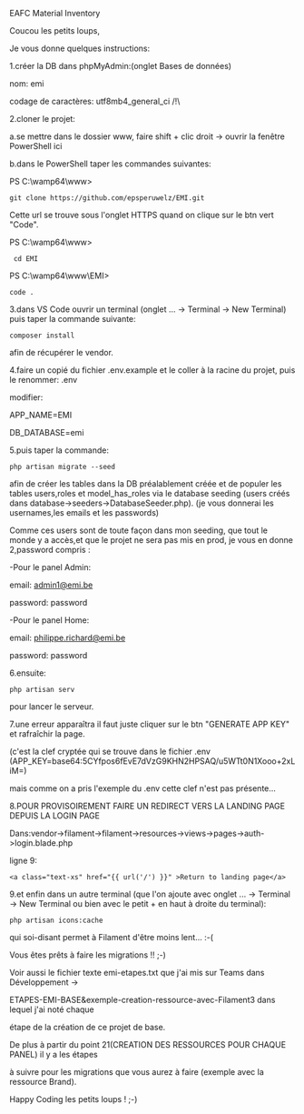 EAFC Material Inventory

Coucou les petits loups,

Je vous donne quelques instructions:

1.créer la DB dans phpMyAdmin:(onglet Bases de données)

nom: emi

codage de caractères: utf8mb4_general_ci /!\

2.cloner le projet:

a.se mettre dans le dossier www, faire shift + clic droit -> ouvrir la fenêtre PowerShell ici

b.dans le PowerShell taper les commandes suivantes:

PS C:\wamp64\www> 
```
git clone https://github.com/epsperuwelz/EMI.git
```
Cette url se trouve sous l'onglet HTTPS quand on clique sur le btn vert "Code".

PS C:\wamp64\www>
```
 cd EMI
 ```
PS C:\wamp64\www\EMI>
```
code .
```
3.dans VS Code ouvrir un terminal (onglet ... -> Terminal -> New Terminal) puis taper la commande suivante:
```
composer install
```
afin de récupérer le vendor.

4.faire un copié du fichier .env.example et le coller à la racine du projet, puis le renommer: .env

modifier:

APP_NAME=EMI

DB_DATABASE=emi

5.puis taper la commande:
```
php artisan migrate --seed
```
afin de créer les tables dans la DB préalablement créée et de populer les tables users,roles et model_has_roles via le database seeding (users créés dans database->seeders->DatabaseSeeder.php). (je vous donnerai les usernames,les emails et les passwords)

Comme ces users sont de toute façon dans mon seeding, que tout le monde y a accès,et que le projet ne sera pas mis en prod, je vous en donne 2,password compris :

-Pour le panel Admin:

email: admin1@emi.be

password: password

-Pour le panel Home:

email: philippe.richard@emi.be

password: password

6.ensuite:
```
php artisan serv
```
pour lancer le serveur.

7.une erreur apparaîtra il faut juste cliquer sur le btn "GENERATE APP KEY" et rafraîchir la page.

(c'est la clef cryptée qui se trouve dans le fichier .env (APP_KEY=base64:5CYfpos6fEvE7dVzG9KHN2HPSAQ/u5WTt0N1Xooo+2xLiM=) 

mais comme on a pris l'exemple du .env cette clef n'est pas présente...

8.POUR PROVISOIREMENT FAIRE UN REDIRECT VERS LA LANDING PAGE DEPUIS LA LOGIN PAGE

Dans:vendor->filament->filament->resources->views->pages->auth->login.blade.php

ligne 9:
```
<a class="text-xs" href="{{ url('/') }}" >Return to landing page</a>
```   
9.et enfin dans un autre terminal 
(que l'on ajoute avec onglet ... -> Terminal -> New Terminal ou bien avec le petit + en haut à droite du terminal):
```
php artisan icons:cache
```
qui soi-disant permet à Filament d'être moins lent... :-(

Vous êtes prêts à faire les migrations !! ;-)

Voir aussi le fichier texte emi-etapes.txt que j'ai mis sur Teams dans Développement ->

ETAPES-EMI-BASE&exemple-creation-ressource-avec-Filament3  dans lequel j'ai noté chaque 

étape de la création de ce projet de base.

De plus à partir du point 21(CREATION DES RESSOURCES POUR CHAQUE PANEL) il y a les étapes

à suivre pour les migrations que vous aurez à faire (exemple avec la ressource Brand).

Happy Coding les petits loups ! ;-)



